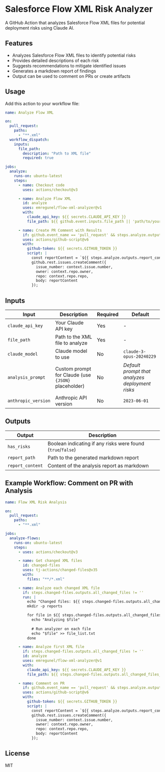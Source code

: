 # Salesforce Flow XML Risk Analyzer

A GitHub Action that analyzes Salesforce Flow XML files for potential deployment risks using Claude AI.

## Features

- Analyzes Salesforce Flow XML files to identify potential risks
- Provides detailed descriptions of each risk
- Suggests recommendations to mitigate identified issues
- Generates a markdown report of findings
- Output can be used to comment on PRs or create artifacts

## Usage

Add this action to your workflow file:

```yaml
name: Analyze Flow XML

on:
  pull_request:
    paths:
      - "**.xml"
  workflow_dispatch:
    inputs:
      file_path:
        description: "Path to XML file"
        required: true

jobs:
  analyze:
    runs-on: ubuntu-latest
    steps:
      - name: Checkout code
        uses: actions/checkout@v3

      - name: Analyze Flow XML
        id: analyze
        uses: emregunel/flow-xml-analyzer@v1
        with:
          claude_api_key: ${{ secrets.CLAUDE_API_KEY }}
          file_path: ${{ github.event.inputs.file_path || 'path/to/your/flow.xml' }}

      - name: Create PR Comment with Results
        if: github.event_name == 'pull_request' && steps.analyze.outputs.has_risks == 'true'
        uses: actions/github-script@v6
        with:
          github-token: ${{ secrets.GITHUB_TOKEN }}
          script: |
            const reportContent = `${{ steps.analyze.outputs.report_content }}`;
            github.rest.issues.createComment({
              issue_number: context.issue.number,
              owner: context.repo.owner,
              repo: context.repo.repo,
              body: reportContent
            });
```

## Inputs

| Input               | Description                                         | Required | Default                                         |
| ------------------- | --------------------------------------------------- | -------- | ----------------------------------------------- |
| `claude_api_key`    | Your Claude API key                                 | Yes      | -                                               |
| `file_path`         | Path to the XML file to analyze                     | Yes      | -                                               |
| `claude_model`      | Claude model to use                                 | No       | `claude-3-opus-20240229`                        |
| `analysis_prompt`   | Custom prompt for Claude (use `{JSON}` placeholder) | No       | _Default prompt that analyzes deployment risks_ |
| `anthropic_version` | Anthropic API version                               | No       | `2023-06-01`                                    |

## Outputs

| Output           | Description                                                 |
| ---------------- | ----------------------------------------------------------- |
| `has_risks`      | Boolean indicating if any risks were found (`true`/`false`) |
| `report_path`    | Path to the generated markdown report                       |
| `report_content` | Content of the analysis report as markdown                  |

## Example Workflow: Comment on PR with Analysis

```yaml
name: Flow XML Risk Analysis

on:
  pull_request:
    paths:
      - "**.xml"

jobs:
  analyze-flows:
    runs-on: ubuntu-latest
    steps:
      - uses: actions/checkout@v3

      - name: Get changed XML files
        id: changed-files
        uses: tj-actions/changed-files@v35
        with:
          files: "**/*.xml"

      - name: Analyze each changed XML file
        if: steps.changed-files.outputs.all_changed_files != ''
        run: |
          echo "Changed files: ${{ steps.changed-files.outputs.all_changed_files }}"
          mkdir -p reports

          for file in ${{ steps.changed-files.outputs.all_changed_files }}; do
            echo "Analyzing $file"
            
            # Run analyzer on each file
            echo "$file" >> file_list.txt
          done

      - name: Analyze first XML file
        if: steps.changed-files.outputs.all_changed_files != ''
        id: analyze
        uses: emregunel/flow-xml-analyzer@v1
        with:
          claude_api_key: ${{ secrets.CLAUDE_API_KEY }}
          file_path: ${{ steps.changed-files.outputs.all_changed_files_array[0] }}

      - name: Comment on PR
        if: github.event_name == 'pull_request' && steps.analyze.outputs.has_risks == 'true'
        uses: actions/github-script@v6
        with:
          github-token: ${{ secrets.GITHUB_TOKEN }}
          script: |
            const reportContent = `${{ steps.analyze.outputs.report_content }}`;
            github.rest.issues.createComment({
              issue_number: context.issue.number,
              owner: context.repo.owner,
              repo: context.repo.repo,
              body: reportContent
            });
```

## License

MIT
